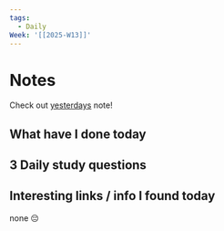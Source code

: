 ```yaml
---
tags:
  - Daily
Week: '[[2025-W13]]'
---
```

# Notes
Check out [yesterdays](2025-03-27) note!
## What have I done today
## 3 Daily study questions

## Interesting links / info I found today
none 😔